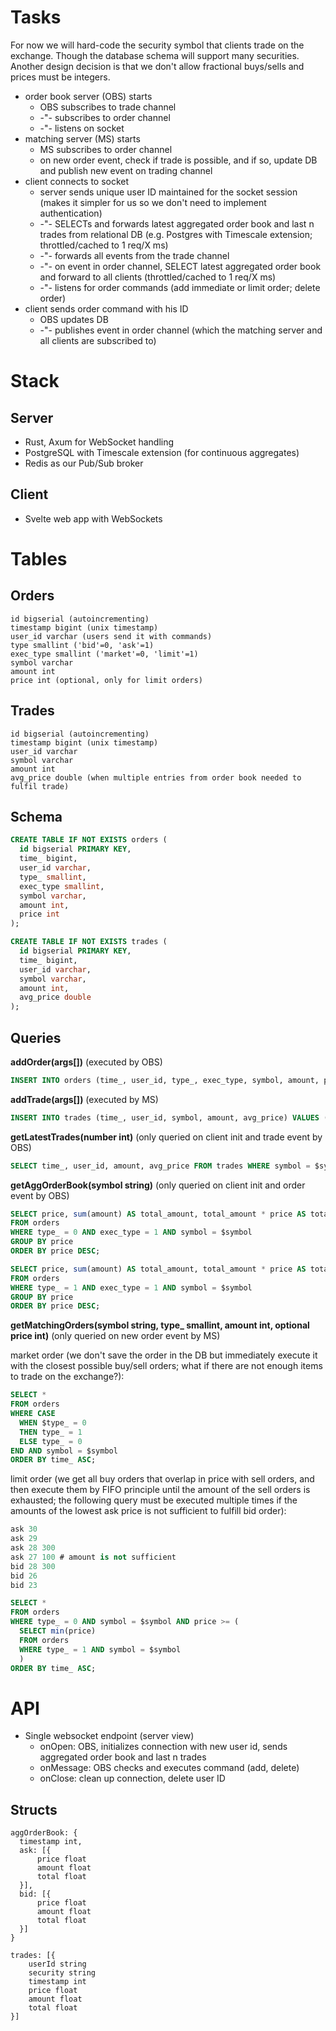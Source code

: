 # Tasks

For now we will hard-code the security symbol that clients trade on the exchange. Though the database schema will support many securities. Another design decision is that we don't allow fractional buys/sells and prices must be integers.

- order book server (OBS) starts
  - OBS subscribes to trade channel
  - -"- subscribes to order channel
  - -"- listens on socket
- matching server (MS) starts
  - MS subscribes to order channel
  - on new order event, check if trade is possible, and if so, update DB and publish new event on trading channel
- client connects to socket
  - server sends unique user ID maintained for the socket session (makes it simpler for us so we don't need to implement authentication)
  - -"- SELECTs and forwards latest aggregated order book and last n trades from relational DB (e.g. Postgres with Timescale extension; throttled/cached to 1 req/X ms)
  - -"- forwards all events from the trade channel
  - -"- on event in order channel, SELECT latest aggregated order book and forward to all clients (throttled/cached to 1 req/X ms)
  - -"- listens for order commands (add immediate or limit order; delete order)
- client sends order command with his ID
  - OBS updates DB
  - -"- publishes event in order channel (which the matching server and all clients are subscribed to)

# Stack

## Server
- Rust, Axum for WebSocket handling
- PostgreSQL with Timescale extension (for continuous aggregates)
- Redis as our Pub/Sub broker

## Client
- Svelte web app with WebSockets

# Tables

## Orders
```
id bigserial (autoincrementing)
timestamp bigint (unix timestamp)
user_id varchar (users send it with commands)
type smallint ('bid'=0, 'ask'=1)
exec_type smallint ('market'=0, 'limit'=1)
symbol varchar
amount int
price int (optional, only for limit orders)
```

## Trades
```
id bigserial (autoincrementing)
timestamp bigint (unix timestamp)
user_id varchar
symbol varchar
amount int
avg_price double (when multiple entries from order book needed to fulfil trade)
```

## Schema
```sql
CREATE TABLE IF NOT EXISTS orders (
  id bigserial PRIMARY KEY,
  time_ bigint,
  user_id varchar,
  type_ smallint,
  exec_type smallint,
  symbol varchar,
  amount int,
  price int
);

CREATE TABLE IF NOT EXISTS trades (
  id bigserial PRIMARY KEY,
  time_ bigint,
  user_id varchar,
  symbol varchar,
  amount int,
  avg_price double
);
```

## Queries

**addOrder(args[])** (executed by OBS)
```sql
INSERT INTO orders (time_, user_id, type_, exec_type, symbol, amount, price) VALUES (?, ?, ?, ?, ?, ?, ?);
```

**addTrade(args[])** (executed by MS)
```sql
INSERT INTO trades (time_, user_id, symbol, amount, avg_price) VALUES (?, ?, ?, ?, ?);
```

**getLatestTrades(number int)** (only queried on client init and trade event by OBS)
```sql
SELECT time_, user_id, amount, avg_price FROM trades WHERE symbol = $symbol ORDER BY time_ DESC LIMIT $number;
```

**getAggOrderBook(symbol string)** (only queried on client init and order event by OBS)
```sql
SELECT price, sum(amount) AS total_amount, total_amount * price AS total_price
FROM orders
WHERE type_ = 0 AND exec_type = 1 AND symbol = $symbol
GROUP BY price
ORDER BY price DESC;

SELECT price, sum(amount) AS total_amount, total_amount * price AS total_price
FROM orders
WHERE type_ = 1 AND exec_type = 1 AND symbol = $symbol
GROUP BY price
ORDER BY price DESC;
```

**getMatchingOrders(symbol string, type_ smallint, amount int, optional price int)** (only queried on new order event by MS)

market order (we don't save the order in the DB but immediately execute it with the closest possible buy/sell orders; what if there are not enough items to trade on the exchange?):
```sql
SELECT *
FROM orders
WHERE CASE
  WHEN $type_ = 0
  THEN type_ = 1
  ELSE type_ = 0
END AND symbol = $symbol
ORDER BY time_ ASC;
```

limit order (we get all buy orders that overlap in price with sell orders, and then execute them by FIFO principle until the amount of the sell orders is exhausted; the following query must be executed multiple times if the amounts of the lowest ask price is not sufficient to fulfill bid order):
```sql
ask 30
ask 29
ask 28 300
ask 27 100 # amount is not sufficient
bid 28 300
bid 26
bid 23

SELECT *
FROM orders
WHERE type_ = 0 AND symbol = $symbol AND price >= (
  SELECT min(price)
  FROM orders
  WHERE type_ = 1 AND symbol = $symbol
  )
ORDER BY time_ ASC;
```



# API

- Single websocket endpoint (server view)
  - onOpen: OBS, initializes connection with new user id, sends aggregated order book and last n trades
  - onMessage: OBS checks and executes command (add, delete)
  - onClose: clean up connection, delete user ID

## Structs

```
aggOrderBook: {
  timestamp int,
  ask: [{
      price float
      amount float
      total float
  }],
  bid: [{
      price float
      amount float
      total float
  }]
}

trades: [{
    userId string
    security string
    timestamp int
    price float
    amount float
    total float
}]

```
